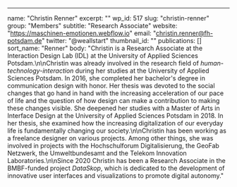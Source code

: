 ---
  name: "Christin Renner"
  excerpt: ""
  wp_id: 517
  slug: "christin-renner"
  group: "Members"
  subtitle: "Research Associate"
  website: "https://maschinen-emotionen.webflow.io"
  email: "christin.renner@fh-potsdam.de"
  twitter: "@weallstart"
  thumbnail_id: ""
  publications: []
  sort_name: "Renner"
  body: "Christin is a Research Associate at the Interaction Design Lab (IDL) at the University of Applied Sciences Potsdam.\n\nChristin was already involved in the research field of <i>human-technology-interaction</i> during her studies at the University of Applied Sciences Potsdam. In 2016, she completed her bachelor's degree in communication design with honor. Her thesis was devoted to the social changes that go hand in hand with the increasing acceleration of our pace of life and the question of how design can make a contribution to making these changes visible. She deepened her studies with a Master of Arts in Interface Design at the University of Applied Sciences Potsdam in 2018. In her thesis, she examined how the increasing digitalization of our everyday life is fundamentally changing our society.\n\nChristin has been working as a freelance designer on various projects. Among other things, she was involved in projects with the Hochschulforum Digitalisierung, the GeoFab Netzwerk, the Umweltbundesamt and the Telekom Innovation Laboratories.\n\nSince 2020 Christin has been a Research Associate in the BMBF-funded project <i>DataSkop</i>, which is dedicated to the development of innovative user interfaces and visualizations to promote digital autonomy."
